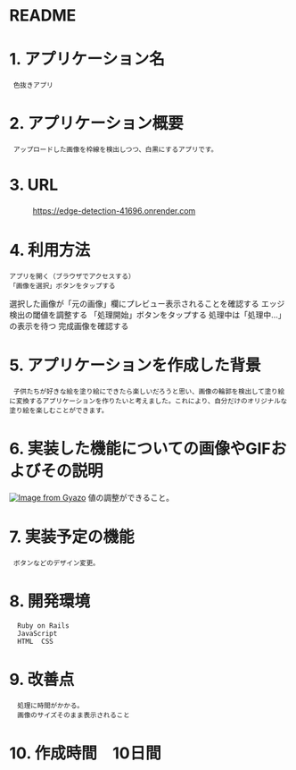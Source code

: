 # README

# 1. アプリケーション名 
     色抜きアプリ

# 2. アプリケーション概要
     アップロードした画像を枠線を検出しつつ、白黒にするアプリです。

# 3. URL
　　　https://edge-detection-41696.onrender.com   

# 4. 利用方法
    アプリを開く（ブラウザでアクセスする）
    「画像を選択」ボタンをタップする
選択した画像が「元の画像」欄にプレビュー表示されることを確認する
エッジ検出の閾値を調整する
「処理開始」ボタンをタップする
処理中は「処理中...」の表示を待つ
完成画像を確認する

# 5. アプリケーションを作成した背景
     子供たちが好きな絵を塗り絵にできたら楽しいだろうと思い、画像の輪郭を検出して塗り絵に変換するアプリケーションを作りたいと考えました。これにより、自分だけのオリジナルな塗り絵を楽しむことができます。

# 6. 実装した機能についての画像やGIFおよびその説明
[![Image from Gyazo](https://i.gyazo.com/edeea6f8a96efabf17259c4e88313024.png)](https://gyazo.com/edeea6f8a96efabf17259c4e88313024)
値の調整ができること。

# 7. 実装予定の機能
     ボタンなどのデザイン変更。

# 8. 開発環境
      Ruby on Rails
      JavaScript
      HTML  CSS
# 9. 改善点
      処理に時間がかかる。
      画像のサイズそのまま表示されること
# 10. 作成時間　10日間

